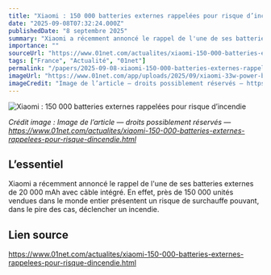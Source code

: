 ```yaml
---
title: "Xiaomi : 150 000 batteries externes rappelées pour risque d’incendie"
date: "2025-09-08T07:32:24.000Z"
publishedDate: "8 septembre 2025"
summary: "Xiaomi a récemment annoncé le rappel de l'une de ses batteries externes de 20 000 mAh avec câble intégré. En effet, près de 150 000 unités vendues dans le monde entier présentent un risque de surchauffe pouvant, dans le pire des cas, déclencher un incendie."
importance: ""
sourceUrl: "https://www.01net.com/actualites/xiaomi-150-000-batteries-externes-rappelees-pour-risque-dincendie.html"
tags: ["France", "Actualité", "01net"]
permalink: "/papers/2025-09-08-xiaomi-150-000-batteries-externes-rappelees-pour-risque-dincendie"
imageUrl: "https://www.01net.com/app/uploads/2025/09/xiaomi-33w-power-bank-20000mah-1600x900.jpg"
imageCredit: "Image de l’article — droits possiblement réservés — https://www.01net.com/actualites/xiaomi-150-000-batteries-externes-rappelees-pour-risque-dincendie.html"
---
```


![Xiaomi : 150 000 batteries externes rappelées pour risque d’incendie](https://www.01net.com/app/uploads/2025/09/xiaomi-33w-power-bank-20000mah-1600x900.jpg)

*Crédit image : Image de l’article — droits possiblement réservés — https://www.01net.com/actualites/xiaomi-150-000-batteries-externes-rappelees-pour-risque-dincendie.html*

## L’essentiel

Xiaomi a récemment annoncé le rappel de l'une de ses batteries externes de 20 000 mAh avec câble intégré. En effet, près de 150 000 unités vendues dans le monde entier présentent un risque de surchauffe pouvant, dans le pire des cas, déclencher un incendie.

## Lien source

https://www.01net.com/actualites/xiaomi-150-000-batteries-externes-rappelees-pour-risque-dincendie.html
